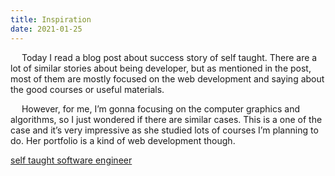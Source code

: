 ```yaml
---
title: Inspiration
date: 2021-01-25
---
```


&emsp;  Today I read a blog post about success story of self taught. There are a lot of similar stories about being developer, but as mentioned in the post, most of them are mostly focused on the web development and saying about the good courses or useful materials. 
<br>

&emsp;  However, for me, I’m gonna focusing on the computer graphics and algorithms, so I just wondered if there are similar cases. This is a one of the case and it’s very impressive as she studied lots of courses I’m planning to do. Her portfolio is a kind of web development though. 
<br>

[self taught software engineer](https://selftaughtsoftwareengineer.com/how-i-got-3-software-engineer-offers-from-microsoft-17-months-self-teaching/)
<br>

